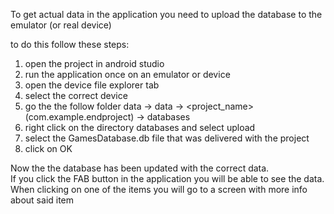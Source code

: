 To get actual data in the application you need to upload the database to the emulator (or real device)

to do this follow these steps:

1. open the project in android studio
2. run the application once on an emulator or device
3. open the device file explorer tab
4. select the correct device
5. go the the follow folder data -> data -> <project_name>(com.example.endproject) -> databases
6. right click on the directory databases and select upload
7. select the GamesDatabase.db file that was delivered with the project
8. click on OK

Now the the database has been updated with the correct data. \
If you click the FAB button in the application you will be able to see the data. \
When clicking on one of the items you will go to a screen with more info about said item
